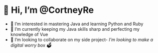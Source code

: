 # 👋 Hi, I’m @CortneyRe
- 👀 I’m interested in mastering Java and learning Python and Ruby
- 🌱 I’m currently keeping my Java skills sharp and perfecting my knowledge of Vue
- 💞️ I’m looking to collaborate on my side project- _I'm looking to make a digital worry box 🗳_


<!---
- 📫 How to reach me ...
CortneyRe/CortneyRe is a ✨ special ✨ repository because its `README.md` (this file) appears on your GitHub profile.
You can click the Preview link to take a look at your changes.
--->
